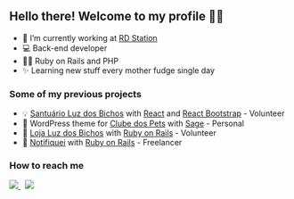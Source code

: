 ## Hello there! Welcome to my profile 👋😁
- 🚀 I’m currently working at [RD Station](http://rdstation.com/)
- 💻 Back-end developer
- 👨‍💻 Ruby on Rails and PHP
- ✨ Learning new stuff every mother fudge single day

### Some of my previous projects

- 💡 [Santuário Luz dos Bichos](https://luzdosbichos.com.br/) with [React](https://react.dev) and [React Bootstrap](https://react-bootstrap.github.io/) - Volunteer
- 🐶 WordPress theme for [Clube dos Pets](https://clubedospets.com.br/) with [Sage](https://roots.io/sage/) - Personal
- 🏪 [Loja Luz dos Bichos](https://loja.luzdosbichos.com.br/) with [Ruby on Rails](https://rubyonrails.org/) - Volunteer
- 📣 [Notifiquei](https://app.notifiquei.com/) with [Ruby on Rails](https://rubyonrails.org/) - Freelancer

### How to reach me

<p align="left">
    <a href="https://www.linkedin.com/in/joseantonnio" alt="Linkedin">
        <img src="https://img.shields.io/badge/LinkedIn-%230e76a8?style=flat-square&logo=linkedin&logoColor=white" />
    </a>
    &nbsp;
    <a href="#" alt="Discord">
        <img src="https://img.shields.io/badge/Zé%234581-%237289DA?style=flat-square&logo=discord&logoColor=white" />
    </a>
</p>
